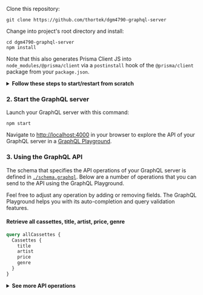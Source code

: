 Clone this repository:

```
git clone https://github.com/thortek/dgm4790-graphql-server
```

Change into project's root directory and install:

```
cd dgm4790-graphql-server
npm install
```

Note that this also generates Prisma Client JS into `node_modules/@prisma/client` via a `postinstall` hook of the `@prisma/client` package from your `package.json`.

<Details><Summary><strong>Follow these steps to start/restart from scratch</strong></Summary>

If you have an existing Docker container running and want to restart from scratch, run the `nuke` npm script:

```
npm run nuke
```

Create a new database instance and migrate it by running the `createDB` npm script:

```
npm run createDB
```

Generate the Prisma Client code by running the `generate` npm script:

```
npm run generate
```

Seed the database by running the `seed` npm script:

```
npm run seed
```
</Details>

### 2. Start the GraphQL server

Launch your GraphQL server with this command:

```
npm start
```

Navigate to [http://localhost:4000](http://localhost:4000) in your browser to explore the API of your GraphQL server in a [GraphQL Playground](https://github.com/prisma/graphql-playground).

### 3. Using the GraphQL API

The schema that specifies the API operations of your GraphQL server is defined in [`./schema.graphql`](./schema.graphql). Below are a number of operations that you can send to the API using the GraphQL Playground.

Feel free to adjust any operation by adding or removing fields. The GraphQL Playground helps you with its auto-completion and query validation features.

#### Retrieve all cassettes, title, artist, price, genre

```graphql
query allCassettes {
  Cassettes {
    title
    artist
    price
    genre
  }
}
```

<Details><Summary><strong>See more API operations</strong></Summary>

#### Create a new cassette

```graphql
mutation createCassette {
  createCassette(title: "New cassette",
    genre: "New genre",
  artist: "New artist",
  price: 19.00,
}
```

#### Update a cassette

```graphql
mutation updateCassette {
  updateCassette(id: __CASSETTE_ID__,
    title: "Updated title",
    artist: "Updated artist",
    genre: "Updated genre",
    price: 15.00,
}
```

#### Delete a specific cassette by id

```graphql
mutation deleteOneCassette {
  deleteOneCassette(where: {
    id: __CASSETTE_ID__
  }) {
    id
    title
  }
}
```

> **Note**: Replace CASSETTE_ID with actual cassette id & price must added as be float type. 

#### Search genres & titles with searchstring

```graphql
query filterCassettes {
  Cassette(searchString: "pop") {
    id
    title
    artist
    genre
    price
  }
}
```

#### Retrieve a single cassette by its id

```graphql
query oneCassette {
  Cassette(id: __CASSETTE_ID__) {
    title
    artist
    id
  }
}
```

> **Note**: You need to replace the `__CASSETTE_ID__` placeholder with an actual `id` from a `Cassette` item. You can find one e.g. using the `allCAssettes` query.

</Details>
